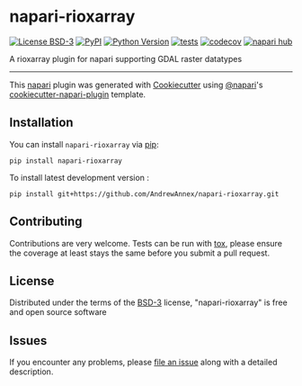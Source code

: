 # napari-rioxarray

[![License BSD-3](https://img.shields.io/pypi/l/napari-rioxarray.svg?color=green)](https://github.com/AndrewAnnex/napari-rioxarray/raw/main/LICENSE)
[![PyPI](https://img.shields.io/pypi/v/napari-rioxarray.svg?color=green)](https://pypi.org/project/napari-rioxarray)
[![Python Version](https://img.shields.io/pypi/pyversions/napari-rioxarray.svg?color=green)](https://python.org)
[![tests](https://github.com/AndrewAnnex/napari-rioxarray/workflows/tests/badge.svg)](https://github.com/AndrewAnnex/napari-rioxarray/actions)
[![codecov](https://codecov.io/gh/AndrewAnnex/napari-rioxarray/branch/main/graph/badge.svg)](https://codecov.io/gh/AndrewAnnex/napari-rioxarray)
[![napari hub](https://img.shields.io/endpoint?url=https://api.napari-hub.org/shields/napari-rioxarray)](https://napari-hub.org/plugins/napari-rioxarray)

A rioxarray plugin for napari supporting GDAL raster datatypes

----------------------------------

This [napari] plugin was generated with [Cookiecutter] using [@napari]'s [cookiecutter-napari-plugin] template.

<!--
Don't miss the full getting started guide to set up your new package:
https://github.com/napari/cookiecutter-napari-plugin#getting-started

and review the napari docs for plugin developers:
https://napari.org/plugins/index.html
-->

## Installation

You can install `napari-rioxarray` via [pip]:

    pip install napari-rioxarray



To install latest development version :

    pip install git+https://github.com/AndrewAnnex/napari-rioxarray.git


## Contributing

Contributions are very welcome. Tests can be run with [tox], please ensure
the coverage at least stays the same before you submit a pull request.

## License

Distributed under the terms of the [BSD-3] license,
"napari-rioxarray" is free and open source software

## Issues

If you encounter any problems, please [file an issue] along with a detailed description.

[napari]: https://github.com/napari/napari
[Cookiecutter]: https://github.com/audreyr/cookiecutter
[@napari]: https://github.com/napari
[MIT]: http://opensource.org/licenses/MIT
[BSD-3]: http://opensource.org/licenses/BSD-3-Clause
[GNU GPL v3.0]: http://www.gnu.org/licenses/gpl-3.0.txt
[GNU LGPL v3.0]: http://www.gnu.org/licenses/lgpl-3.0.txt
[Apache Software License 2.0]: http://www.apache.org/licenses/LICENSE-2.0
[Mozilla Public License 2.0]: https://www.mozilla.org/media/MPL/2.0/index.txt
[cookiecutter-napari-plugin]: https://github.com/napari/cookiecutter-napari-plugin

[file an issue]: https://github.com/AndrewAnnex/napari-rioxarray/issues

[napari]: https://github.com/napari/napari
[tox]: https://tox.readthedocs.io/en/latest/
[pip]: https://pypi.org/project/pip/
[PyPI]: https://pypi.org/
